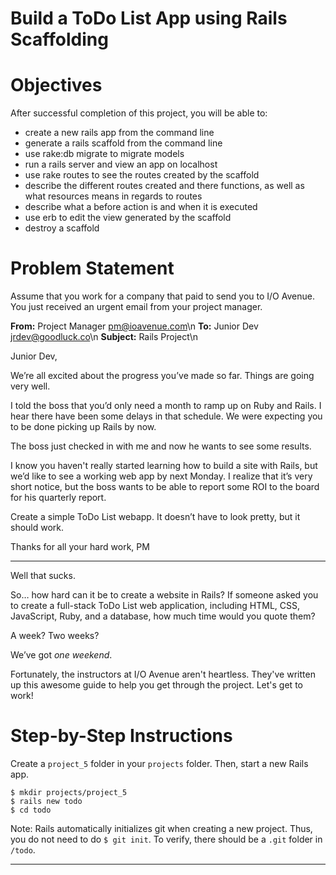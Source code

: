 # Build a ToDo List App using Rails Scaffolding

# Objectives
After successful completion of this project, you will be able to:
- create a new rails app from the command line
- generate a rails scaffold from the command line
- use rake:db migrate to migrate models
- run a rails server and view an app on localhost
- use rake routes to see the routes created by the scaffold
- describe the different routes created and there functions, as well as what resources means in regards to routes
- describe what a before action is and when it is executed
- use erb to edit the view generated by the scaffold
- destroy a scaffold

# Problem Statement
Assume that you work for a company that paid to send you to I/O Avenue. You just received an urgent email from your project manager.

**From:**    Project Manager <pm@ioavenue.com>\n
**To:**	 	   Junior Dev <jrdev@goodluck.co>\n
**Subject:** Rails Project\n

Junior Dev,

We’re all excited about the progress you’ve made so far. Things are going very well.

I told the boss that you’d only need a month to ramp up on Ruby and Rails. I hear there have been some delays in that schedule. We were expecting you to be done picking up Rails by now.

The boss just checked in with me and now he wants to see some results.

I know you haven't really started learning how to build a site with Rails, but we’d like to see a working web app by next Monday. I realize that it’s very short notice, but the boss wants to be able to report some ROI to the board for his quarterly report.

Create a simple ToDo List webapp. It doesn’t have to look pretty, but it should work.

Thanks for all your hard work,
PM

---

Well that sucks.

So… how hard can it be to create a website in Rails? If someone asked you to create a full-stack ToDo List web application, including HTML, CSS, JavaScript, Ruby, and a database, how much time would you quote them?

A week?  Two weeks?

We’ve got *one weekend*.

Fortunately, the instructors at I/O Avenue aren't heartless. They've written up this awesome guide to help you get through the project. Let's get to work!

# Step-by-Step Instructions

Create a `project_5` folder in your `projects` folder. Then, start a new Rails app.

```
$ mkdir projects/project_5
$ rails new todo
$ cd todo
```

Note: Rails automatically initializes git when creating a new project. Thus, you do not need to do `$ git init`. To verify, there should be a `.git` folder in `/todo`.

---
